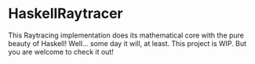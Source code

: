 # HaskellRaytracer
This Raytracing implementation does its mathematical core with the pure beauty of Haskell! Well... some day it will, at least. This project is WIP. But you are welcome to check it out!
